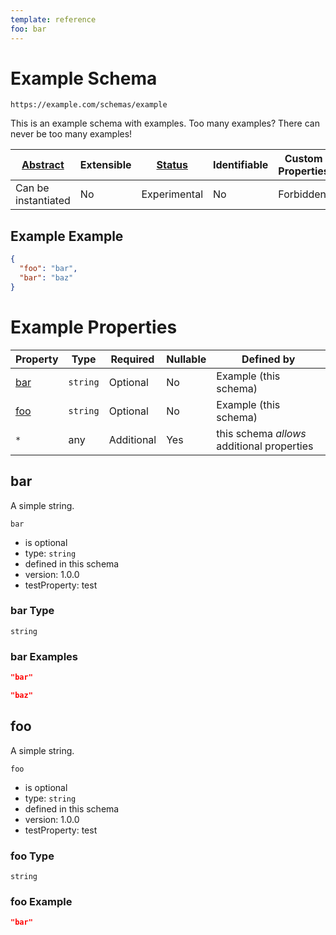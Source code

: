 ```yaml
---
template: reference
foo: bar
---
```


# Example Schema

```
https://example.com/schemas/example
```

This is an example schema with examples. Too many examples? There can never be too many examples!

| [Abstract](../abstract.md) | Extensible | [Status](../status.md) | Identifiable | Custom Properties | Additional Properties | Defined In                                 |
| -------------------------- | ---------- | ---------------------- | ------------ | ----------------- | --------------------- | ------------------------------------------ |
| Can be instantiated        | No         | Experimental           | No           | Forbidden         | Permitted             | [example.schema.json](example.schema.json) |

## Example Example

```json
{
  "foo": "bar",
  "bar": "baz"
}
```

# Example Properties

| Property    | Type     | Required   | Nullable | Defined by                                 |
| ----------- | -------- | ---------- | -------- | ------------------------------------------ |
| [bar](#bar) | `string` | Optional   | No       | Example (this schema)                      |
| [foo](#foo) | `string` | Optional   | No       | Example (this schema)                      |
| `*`         | any      | Additional | Yes      | this schema _allows_ additional properties |

## bar

A simple string.

`bar`

- is optional
- type: `string`
- defined in this schema
- version: 1.0.0
- testProperty: test

### bar Type

`string`

### bar Examples

```json
"bar"
```

```json
"baz"
```

## foo

A simple string.

`foo`

- is optional
- type: `string`
- defined in this schema
- version: 1.0.0
- testProperty: test

### foo Type

`string`

### foo Example

```json
"bar"
```
